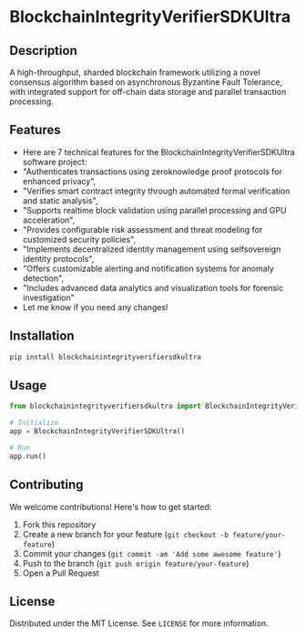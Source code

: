 # BlockchainIntegrityVerifierSDKUltra

## Description

A high-throughput, sharded blockchain framework utilizing a novel consensus algorithm based on asynchronous Byzantine Fault Tolerance, with integrated support for off-chain data storage and parallel transaction processing.

## Features

- Here are 7 technical features for the BlockchainIntegrityVerifierSDKUltra software project:
- "Authenticates transactions using zeroknowledge proof protocols for enhanced privacy",
- "Verifies smart contract integrity through automated formal verification and static analysis",
- "Supports realtime block validation using parallel processing and GPU acceleration",
- "Provides configurable risk assessment and threat modeling for customized security policies",
- "Implements decentralized identity management using selfsovereign identity protocols",
- "Offers customizable alerting and notification systems for anomaly detection",
- "Includes advanced data analytics and visualization tools for forensic investigation"
- Let me know if you need any changes!
## Installation

```bash
pip install blockchainintegrityverifiersdkultra
```

## Usage

```python
from blockchainintegrityverifiersdkultra import BlockchainIntegrityVerifierSDKUltra

# Initialize
app = BlockchainIntegrityVerifierSDKUltra()

# Run
app.run()
```

## Contributing

We welcome contributions! Here's how to get started:

1. Fork this repository
2. Create a new branch for your feature (`git checkout -b feature/your-feature`)
3. Commit your changes (`git commit -am 'Add some awesome feature'`)
4. Push to the branch (`git push origin feature/your-feature`)
5. Open a Pull Request

## License

Distributed under the MIT License. See `LICENSE` for more information.
